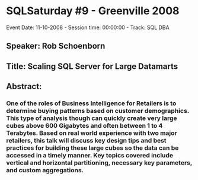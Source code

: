 # SQLSaturday #9 - Greenville 2008
Event Date: 11-10-2008 - Session time: 00:00:00 - Track: SQL DBA
## Speaker: Rob Schoenborn
## Title: Scaling SQL Server for Large Datamarts
## Abstract:
### One of the roles of Business Intelligence for Retailers is to determine buying patterns based on customer demographics.  This type of analysis though can quickly create very large cubes above 600 Gigabytes and often between 1 to 4 Terabytes.   Based on real world experience with two major retailers, this talk will discuss key design tips and best practices for building these large cubes so the data can be accessed in a timely manner.  Key topics covered include vertical and horizontal partitioning, necessary key parameters, and custom aggregations.  
